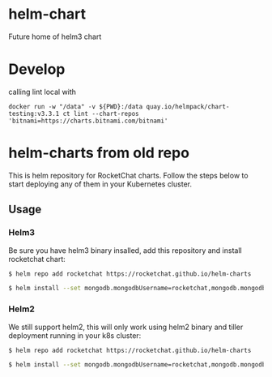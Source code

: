 
# helm-chart
Future home of helm3 chart


# Develop

calling lint local with 
```
docker run -w "/data" -v ${PWD}:/data quay.io/helmpack/chart-testing:v3.3.1 ct lint --chart-repos 'bitnami=https://charts.bitnami.com/bitnami' 
```

# helm-charts from old repo

This is helm repository for RocketChat charts. Follow the steps below to start deploying any of them in your Kubernetes cluster.

## Usage

### Helm3

Be sure you have helm3 binary insalled, add this repository and install rocketchat chart:

```bash
$ helm repo add rocketchat https://rocketchat.github.io/helm-charts
```

```bash
$ helm install --set mongodb.mongodbUsername=rocketchat,mongodb.mongodbPassword=changeme,mongodb.mongodbDatabase=rocketchat,mongodb.mongodbRootPassword=root-changeme my-rocketchat rocketchat/rocketchat
```

### Helm2

We still support helm2, this will only work using helm2 binary and tiller deployment running in your k8s cluster:

```bash
$ helm repo add rocketchat https://rocketchat.github.io/helm-charts
```

```bash
$ helm install --set mongodb.mongodbUsername=rocketchat,mongodb.mongodbPassword=changeme,mongodb.mongodbDatabase=rocketchat,mongodb.mongodbRootPassword=root-changeme --name my-rocketchat rocketchat/rocketchat --version 3.0.0
```

